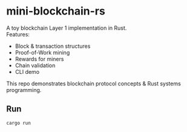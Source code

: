 # mini-blockchain-rs 

A toy blockchain Layer 1 implementation in Rust.  
Features:
- Block & transaction structures
- Proof-of-Work mining
- Rewards for miners
- Chain validation
- CLI demo

This repo demonstrates blockchain protocol concepts & Rust systems programming.

## Run
```bash
cargo run
